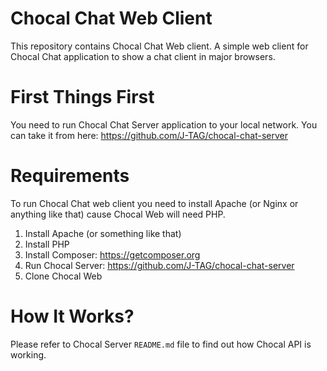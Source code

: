 # Chocal Chat Web Client
This repository contains Chocal Chat Web client. A simple web client for Chocal Chat application to show a chat client in major browsers.

# First Things First
You need to run Chocal Chat Server application to your local network. You can take it from here: https://github.com/J-TAG/chocal-chat-server

# Requirements
To run Chocal Chat web client you need to install Apache (or Nginx or anything like that) cause Chocal Web will need PHP.

1. Install Apache (or something like that)
2. Install PHP
3. Install Composer: https://getcomposer.org
4. Run Chocal Server: https://github.com/J-TAG/chocal-chat-server
5. Clone Chocal Web

# How It Works?
Please refer to Chocal Server `README.md` file to find out how Chocal API is working.
